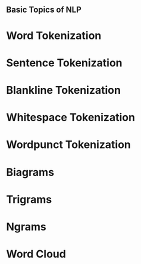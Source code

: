## Basic Topics of NLP 

# Word Tokenization
# Sentence Tokenization
# Blankline Tokenization
# Whitespace Tokenization
# Wordpunct Tokenization
# Biagrams
# Trigrams
# Ngrams
# Word Cloud

